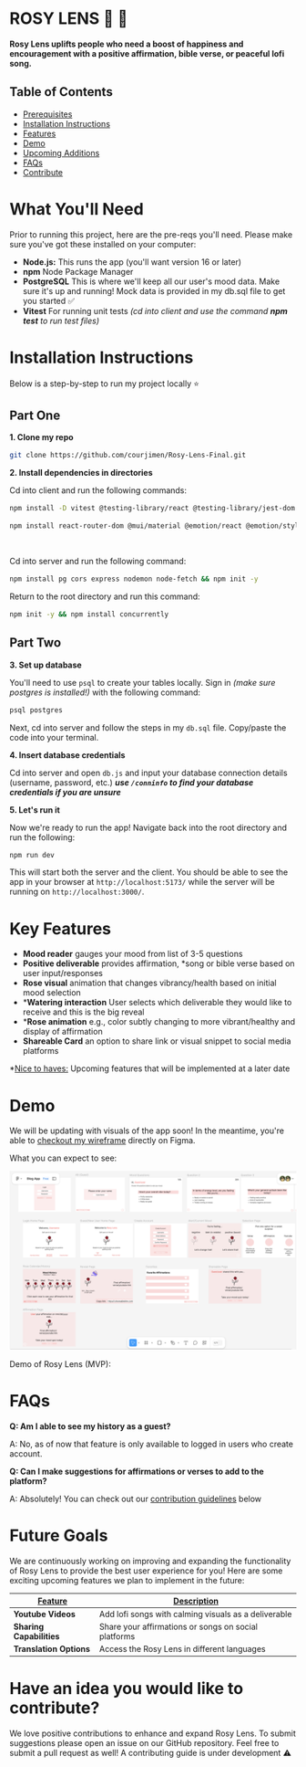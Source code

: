 # ROSY LENS 🥀 🌹 

**Rosy Lens uplifts people who need a boost of happiness and encouragement with a positive affirmation, bible verse, or peaceful lofi song.**

## Table of Contents
- [Prerequisites](#what-youll-need)
- [Installation Instructions](#installation-instructions)
- [Features](#features)
- [Demo](#demo)
- [Upcoming Additions](#future-goals)
- [FAQs](#faqs)
- [Contribute](#have-an-idea-you-want-to-contribute)

# What You'll Need 
Prior to running this project, here are the pre-reqs you'll need. Please make sure you've got these installed on your computer:

* **Node.js:** This runs the app (you'll want version 16 or later)
* **npm** Node Package Manager
* **PostgreSQL** This is where we'll keep all our user's mood data. Make sure it's up and running! Mock data is provided in my db.sql file to get you started ✅
* **Vitest** For running unit tests _(cd into client and use the command **npm test** to run test files)_

# Installation Instructions
Below is a step-by-step to run my project locally ⭐️

## Part One

**1. Clone my repo**
```bash
git clone https://github.com/courjimen/Rosy-Lens-Final.git
```

**2. Install dependencies in directories**

Cd into client and run the following commands:
```bash
npm install -D vitest @testing-library/react @testing-library/jest-dom
```

```bash
npm install react-router-dom @mui/material @emotion/react @emotion/styled
```
<br/>

Cd into server and run the following command:
```bash
npm install pg cors express nodemon node-fetch && npm init -y
```

Return to the root directory and run this command:
```bash
npm init -y && npm install concurrently
```

## Part Two 

**3. Set up database**

You'll need to use `psql` to create your tables locally. Sign in _(make sure postgres is installed!)_ with the following command:

```bash
psql postgres
```

Next, cd into server and follow the steps in my `db.sql` file. Copy/paste the code into your terminal.

**4. Insert database credentials** 

Cd into server and open `db.js` and input your database connection details (username, password, etc.) _**use `/conninfo` to find your database credentials if you are unsure**_

**5. Let's run it**

Now we're ready to run the app! Navigate back into the root directory and run the following:

```bash
npm run dev
```
This will start both the server and the client. You should be able to see the app in your browser at `http://localhost:5173/` while the server will be running on `http://localhost:3000/`.

# Key Features
- **Mood reader** gauges your mood from list of 3-5 questions
- **Positive deliverable** provides affirmation, *song or bible verse based on user input/responses
- **Rose visual** animation that changes vibrancy/health based on initial mood selection
- ***Watering interaction** User selects which deliverable they would like to receive and this is the big reveal
- ***Rose animation** e.g., color subtly changing to more vibrant/healthy and display of affirmation 
- **Shareable Card** an option to share link or visual snippet to social media platforms

*<u>Nice to haves:</u> Upcoming features that will be implemented at a later date

# Demo
We will be updating with visuals of the app soon! In the meantime, you're able to [checkout my wireframe]((https://www.figma.com/design/JAbLEYMxwfi37iejMv9sdQ/Blog-App?node-id=56-2&p=f&t=cYaNSO1sJNm9Mv6F-0)) directly on Figma.

What you can expect to see:

![](./images/wireframes.png)

Demo of Rosy Lens (MVP): 

# FAQs
**Q: Am I able to see my history as a guest?**

A: No, as of now that feature is only available to logged in users who create account.

**Q: Can I make suggestions for affirmations or verses to add to the platform?**

A: Absolutely! You can check out our [contribution guidelines](#have-an-idea-you-would-like-to-contribute) below

# Future Goals
We are continuously working on improving and expanding the functionality of Rosy Lens to provide the best user experience for you! Here are some exciting upcoming features we plan to implement in the future: 

| <u>Feature<u/>                                      | <u>Description<u/>                                                                                  |
| -------------------------------------------- | -------------------------------------------------------------------------------------------- |
| **Youtube Videos**            | Add lofi songs with calming visuals as a deliverable                                                               |
| **Sharing Capabilities** | Share your affirmations or songs on social platforms                                    |
| **Translation Options**                  | Access the Rosy Lens in different languages                                        |

# Have an idea you would like to contribute?
We love positive contributions to enhance and expand Rosy Lens. To submit suggestions please open an issue on our GitHub repository. Feel free to submit a pull request as well! A contributing guide is under development ⚠️